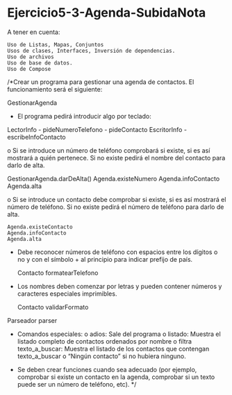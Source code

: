 # Ejercicio5-3-Agenda-SubidaNota

A tener en cuenta:

    Uso de Listas, Mapas, Conjuntos
    Usos de clases, Interfaces, Inversión de dependencias.
    Uso de archivos
    Uso de base de datos.
    Uso de Compose


 


/*Crear un programa para gestionar una agenda de contactos. El funcionamiento será el siguiente:

GestionarAgenda

- El programa pedirá introducir algo por teclado:

LectorInfo
    - pideNumeroTelefono
    - pideContacto
EscritorInfo
    - escribeInfoContacto

o Si se introduce un número de teléfono comprobará si existe, si es así mostrará a quién pertenece.
Si no existe pedirá el nombre del contacto para darlo de alta.

GestionarAgenda.darDeAlta()
    Agenda.existeNumero
    Agenda.infoContacto
    Agenda.alta



o Si se introduce un contacto debe comprobar si existe, si es así mostrará el número de teléfono.
Si no existe pedirá el número de teléfono para darlo de alta.

    Agenda.existeContacto
    Agenda.infoContacto
    Agenda.alta


- Debe reconocer números de teléfono con espacios entre los dígitos o no y con el símbolo + al principio para indicar prefijo de país.

    Contacto
        formatearTelefono


- Los nombres deben comenzar por letras y pueden contener números y caracteres especiales imprimibles.

    Contacto
        validarFormato

Parseador
    parser

- Comandos especiales:
o adios: Sale del programa
o listado: Muestra el listado completo de contactos ordenados por nombre
o filtra texto_a_buscar: Muestra el listado de los contactos que contengan texto_a_buscar o “Ningún
contacto” si no hubiera ninguno.

- Se deben crear funciones cuando sea adecuado (por ejemplo, comprobar si existe un contacto en la agenda, comprobar si un texto puede ser un número de teléfono, etc).
*/
